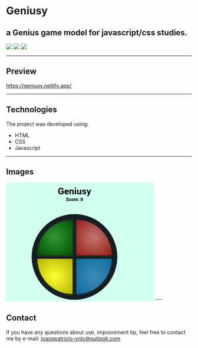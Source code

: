 # Geniusy

## a Genius game model for javascript/css studies.

![](https://img.shields.io/badge/status-Ready-green.svg)
![](https://img.shields.io/badge/Javascript-yellow.svg)
![](https://img.shields.io/badge/license-MIT-blue.svg)

---



## Preview

https://geniusy.netlify.app/

---


## Technologies
The project was developed using:
* HTML
* CSS
* Javascript
---

## Images


<img src="/geniusly.png" width="400" height="auto" alt="preview">
---

## Contact

If you have any questions about use, improvement tip, feel free to contact me by e-mail: joaoppatricio-vnlc@outlook.com
